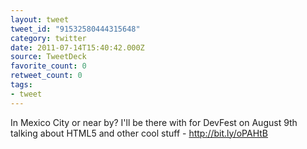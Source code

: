 ```yaml
---
layout: tweet
tweet_id: "91532580444315648"
category: twitter
date: 2011-07-14T15:40:42.000Z
source: TweetDeck
favorite_count: 0
retweet_count: 0
tags:
- tweet
---
```


In Mexico City or near by? I'll be there with for DevFest on August 9th talking about HTML5 and other cool stuff - http://bit.ly/oPAHtB
